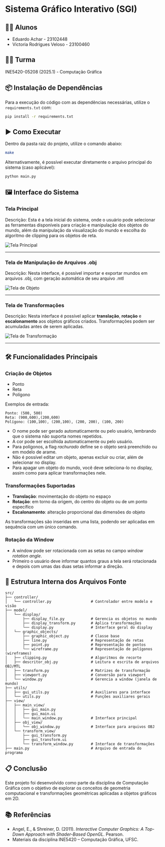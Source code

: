 # Sistema Gráfico Interativo (SGI)

## 👨‍🎓 Alunos
- Eduardo Achar - 23102448  
- Victoria Rodrigues Veloso - 23100460  

## 🧑‍🏫 Turma
INE5420-05208 (2025.1) - Computação Gráfica  

## 📦 Instalação de Dependências 

Para a execução do código com as dependências necessárias, utilize o `requirements.txt` com:

```sh
pip install -r requirements.txt
```

## ▶️ Como Executar  

Dentro da pasta raiz do projeto, utilize o comando abaixo:

```sh
make
```

Alternativamente, é possível executar diretamente o arquivo principal do sistema (caso aplicável):

```sh
python main.py
```

## 🖼️ Interface do Sistema

### Tela Principal

Descrição: Esta é a tela inicial do sistema, onde o usuário pode selecionar as ferramentas disponíveis para criação e manipulação dos objetos do mundo, além da manipulação da visualização do mundo e escolha do algoritmo de clipping para os objetos de reta.

![Tela Principal](assets/images/tela_principal.png)

---

### Tela de Manipulação de Arquivos .obj

Descrição: Nesta interface, é possível importar e exportar mundos em arquivos .obj, com geração automática de seu arquivo .mtl

![Tela de Objeto](assets/images/tela_objeto.png)

---

### Tela de Transformações

Descrição: Nesta interface é possível aplicar **translação**, **rotação** e **escalonamento** aos objetos gráficos criados. Transformações podem ser acumuladas antes de serem aplicadas.

![Tela de Transformação](assets/images/tela_transformada.png)

---

## 🛠️ Funcionalidades Principais

### Criação de Objetos
- Ponto
- Reta
- Polígono

Exemplos de entrada:
```
Ponto: (500, 500)
Reta: (900,600),(200,600)
Polígono: (100,100), (200,100), (200, 200), (100, 200)
```

- O nome pode ser gerado automaticamente ou pelo usuário, lembrando que o sistema não suporta nomes repetidos.
- A cor pode ser escolhida automaticamente ou pelo usuário.
- Para polígonos, a flag *rachurado* define se o objeto será preenchido ou em modelo de arame.
- Não é possível editar um objeto, apenas excluir ou criar, além de selecionar no display.
- Para apagar um objeto do mundo, você deve seleciona-lo no display, assim como para aplicar transformações nele.

### Transformações Suportadas
- **Translação**: movimentação do objeto no espaço
- **Rotação**: em torno da origem, do centro do objeto ou de um ponto específico
- **Escalonamento**: alteração proporcional das dimensões do objeto

As transformações são inseridas em uma lista, podendo ser aplicadas em sequência com um único comando.

### Rotação da Window
- A window pode ser rotacionada com as setas no campo *window rotation angle*.
- Primeiro o usuário deve informar quantos graus a tela será rotacionada e depois com umas das duas setas informar a direção. 

## 🧠 Estrutura Interna dos Arquivos Fonte

```
src/
├── controller/
│   └── controller.py                  # Controlador entre modelo e visão
├── model/
│   └── display/                       
│       ├── display_file.py            # Gerencia os objetos no mundo
│       ├── display_transform.py       # Aplica transformações
│       └── display.py                 # Interface geral do display
│   └── graphic_objects/
│       ├── graphic_object.py          # Classe base
│       ├── line.py                    # Representação de retas
│       ├── point.py                   # Representação de pontos
│       └── wireframe.py               # Representação de polígonos (wireframes)
│   ├── clipping.py                    # Algoritmos de recorte
│   ├── descritor_obj.py               # Leitura e escrita de arquivos OBJ/MTL
│   ├── transform.py                   # Matrizes de transformação
│   ├── viewport.py                    # Conversão para viewport
│   └── window.py                      # Gerencia a window (janela de mundo)
├── utils/
│   ├── gui_utils.py                   # Auxiliares para interface
│   └── utils.py                       # Funções auxiliares gerais
├── view/
│   ├── main_view/
│   │   ├── gui_main.py
│   │   ├── gui_main.ui
│   │   └── main_window.py             # Interface principal
│   ├── obj_view/
│   │   └── obj_window.py              # Interface para arquivos OBJ
│   └── transform_view/
│       ├── gui_transform.py
│       ├── gui_transform.ui
│       └── transform_window.py        # Interface de transformações
├── main.py                            # Arquivo de entrada do programa
```

## 📋 Conclusão

Este projeto foi desenvolvido como parte da disciplina de Computação Gráfica com o objetivo de explorar os conceitos de geometria computacional e transformações geométricas aplicadas a objetos gráficos em 2D.

## 📚 Referências

- Angel, E., & Shreiner, D. (2011). *Interactive Computer Graphics: A Top-Down Approach with Shader-Based OpenGL*. Pearson.
- Materiais da disciplina INE5420 – Computação Gráfica, UFSC.
